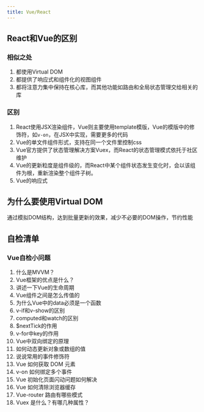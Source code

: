 ```yaml
---
title: Vue/React
---
```


##  React和Vue的区别
### 相似之处
1. 都使用Virtual DOM
2. 都提供了响应式和组件化的视图组件
3. 都将注意力集中保持在核心库，而其他功能如路由和全局状态管理交给相关的库

### 区别
1. React使用JSX渲染组件，Vue则主要使用template模版，Vue的模版中的修饰符，如`v-on`，在JSX中实现，需要更多的代码
2. Vue的单文件组件形式，支持在同一个文件里控制css
3. Vue官方提供了状态管理解决方案Vuex，而React的状态管理模式依托于社区维护
4. Vue的更新粒度是组件级的，而React中某个组件状态发生变化时，会以该组件为根，重新渲染整个组件子树。
5. Vue的响应式

## 为什么要使用Virtual DOM

通过模拟DOM结构，达到批量更新的效果，减少不必要的DOM操作，节约性能

## 自检清单

### Vue自检小问题

1. 什么是MVVM？
2. Vue框架的优点是什么？
3. 讲述一下Vue的生命周期
4. Vue组件之间是怎么传值的
5. 为什么Vue中的data必须是一个函数
6. v-if和v-show的区别
7. computed和watch的区别
8. $nextTick的作用
9. v-for中key的作用
10. Vue中双向绑定的原理
11. 如何动态更新对象或数组的值
12. 说说常用的事件修饰符
13. Vue 如何获取 DOM 元素
14. v-on 如何绑定多个事件
15. Vue 初始化页面闪动问题如何解决
16. Vue 如何清除浏览器缓存
17. Vue-router 路由有哪些模式
18. Vuex 是什么？有哪几种属性？